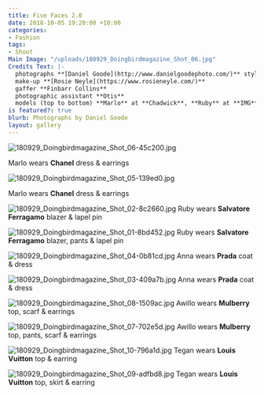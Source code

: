 ```yaml
---
title: Five Faces 2.0
date: 2018-10-05 19:20:00 +10:00
categories:
- Fashion
tags:
- Shoot
Main Image: "/uploads/180929_Doingbirdmagazine_Shot_06.jpg"
Credits Text: |-
  photographs **[Daniel Goode](http://www.danielgoodephoto.com/)** styling **[Miguel Urbina Tan](https://www.instagram.com/miguelurbinatan/)** hair **[Joel Forman](https://www.instagram.com/joelforman/)** at **[Lion Artist Management](https://www.instagram.com/lionartistmanagement/)**
  make-up **[Rosie Neyle](https://www.rosieneyle.com/)**
  gaffer **Finbarr Collins**
  photographic assistant **Otis**
  models (top to bottom) **Marlo** at **Chadwick**, **Ruby** at **IMG**, **Anna Kaljo** at **IMG**, **Awillo** at **Kult**, **Tegan** at **IMG**
is featured?: true
blurb: Photographs by Daniel Goode
layout: gallery
---
```


![180929_Doingbirdmagazine_Shot_06-45c200.jpg](/uploads/180929_Doingbirdmagazine_Shot_06-45c200.jpg)

Marlo wears **Chanel** dress & earrings

![180929_Doingbirdmagazine_Shot_05-139ed0.jpg](/uploads/180929_Doingbirdmagazine_Shot_05-139ed0.jpg)

Marlo wears **Chanel** dress & earrings

![180929_Doingbirdmagazine_Shot_02-8c2660.jpg](/uploads/180929_Doingbirdmagazine_Shot_02-8c2660.jpg)
Ruby wears **Salvatore Ferragamo** blazer & lapel pin

![180929_Doingbirdmagazine_Shot_01-8bd452.jpg](/uploads/180929_Doingbirdmagazine_Shot_01-8bd452.jpg)
Ruby wears **Salvatore Ferragamo** blazer, pants & lapel pin

![180929_Doingbirdmagazine_Shot_04-0b81cd.jpg](/uploads/180929_Doingbirdmagazine_Shot_04-0b81cd.jpg)
Anna wears **Prada** coat & dress

![180929_Doingbirdmagazine_Shot_03-409a7b.jpg](/uploads/180929_Doingbirdmagazine_Shot_03-409a7b.jpg)
Anna wears **Prada** coat & dress

![180929_Doingbirdmagazine_Shot_08-1509ac.jpg](/uploads/180929_Doingbirdmagazine_Shot_08-1509ac.jpg)
Awillo wears **Mulberry** top, scarf & earrings

![180929_Doingbirdmagazine_Shot_07-702e5d.jpg](/uploads/180929_Doingbirdmagazine_Shot_07-702e5d.jpg)
Awillo wears **Mulberry** top, pants, scarf & earrings

![180929_Doingbirdmagazine_Shot_10-796a1d.jpg](/uploads/180929_Doingbirdmagazine_Shot_10-796a1d.jpg)
Tegan wears **Louis Vuitton** top & earring

![180929_Doingbirdmagazine_Shot_09-adfbd8.jpg](/uploads/180929_Doingbirdmagazine_Shot_09-adfbd8.jpg)
Tegan wears **Louis Vuitton** top, skirt & earring

